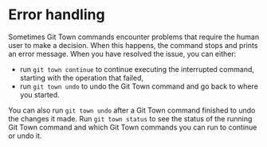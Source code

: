 # Error handling

Sometimes Git Town commands encounter problems that require the human user to
make a decision. When this happens, the command stops and prints an error
message. When you have resolved the issue, you can either:

- run `git town continue` to continue executing the interrupted command,
  starting with the operation that failed,
- run `git town undo` to undo the Git Town command and go back to where you
  started.

You can also run `git town undo` after a Git Town command finished to undo the
changes it made. Run `git town status` to see the status of the running Git Town
command and which Git Town commands you can run to continue or undo it.
